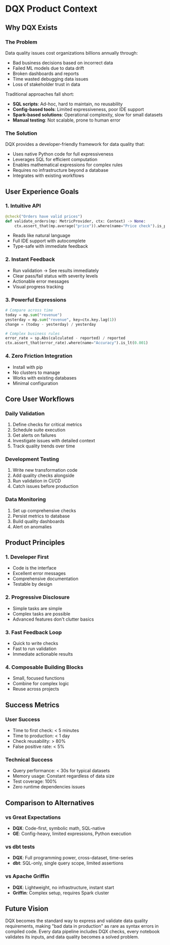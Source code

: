# DQX Product Context

## Why DQX Exists

### The Problem
Data quality issues cost organizations billions annually through:
- Bad business decisions based on incorrect data
- Failed ML models due to data drift
- Broken dashboards and reports
- Time wasted debugging data issues
- Loss of stakeholder trust in data

Traditional approaches fall short:
- **SQL scripts**: Ad-hoc, hard to maintain, no reusability
- **Config-based tools**: Limited expressiveness, poor IDE support
- **Spark-based solutions**: Operational complexity, slow for small datasets
- **Manual testing**: Not scalable, prone to human error

### The Solution
DQX provides a developer-friendly framework for data quality that:
- Uses native Python code for full expressiveness
- Leverages SQL for efficient computation
- Enables mathematical expressions for complex rules
- Requires no infrastructure beyond a database
- Integrates with existing workflows

## User Experience Goals

### 1. Intuitive API
```python
@check("Orders have valid prices")
def validate_orders(mp: MetricProvider, ctx: Context) -> None:
    ctx.assert_that(mp.average("price")).where(name="Price check").is_positive()
```
- Reads like natural language
- Full IDE support with autocomplete
- Type-safe with immediate feedback

### 2. Instant Feedback
- Run validation → See results immediately
- Clear pass/fail status with severity levels
- Actionable error messages
- Visual progress tracking

### 3. Powerful Expressions
```python
# Compare across time
today = mp.sum("revenue")
yesterday = mp.sum("revenue", key=ctx.key.lag(1))
change = (today - yesterday) / yesterday

# Complex business rules
error_rate = sp.Abs(calculated - reported) / reported
ctx.assert_that(error_rate).where(name="Accuracy").is_lt(0.001)
```

### 4. Zero Friction Integration
- Install with pip
- No clusters to manage
- Works with existing databases
- Minimal configuration

## Core User Workflows

### Daily Validation
1. Define checks for critical metrics
2. Schedule suite execution
3. Get alerts on failures
4. Investigate issues with detailed context
5. Track quality trends over time

### Development Testing
1. Write new transformation code
2. Add quality checks alongside
3. Run validation in CI/CD
4. Catch issues before production

### Data Monitoring
1. Set up comprehensive checks
2. Persist metrics to database
3. Build quality dashboards
4. Alert on anomalies

## Product Principles

### 1. Developer First
- Code is the interface
- Excellent error messages
- Comprehensive documentation
- Testable by design

### 2. Progressive Disclosure
- Simple tasks are simple
- Complex tasks are possible
- Advanced features don't clutter basics

### 3. Fast Feedback Loop
- Quick to write checks
- Fast to run validation
- Immediate actionable results

### 4. Composable Building Blocks
- Small, focused functions
- Combine for complex logic
- Reuse across projects

## Success Metrics

### User Success
- Time to first check: < 5 minutes
- Time to production: < 1 day
- Check reusability: > 80%
- False positive rate: < 5%

### Technical Success
- Query performance: < 30s for typical datasets
- Memory usage: Constant regardless of data size
- Test coverage: 100%
- Zero runtime dependencies issues

## Comparison to Alternatives

### vs Great Expectations
- **DQX**: Code-first, symbolic math, SQL-native
- **GE**: Config-heavy, limited expressions, Python execution

### vs dbt tests
- **DQX**: Full programming power, cross-dataset, time-series
- **dbt**: SQL-only, single query scope, limited assertions

### vs Apache Griffin
- **DQX**: Lightweight, no infrastructure, instant start
- **Griffin**: Complex setup, requires Spark cluster

## Future Vision
DQX becomes the standard way to express and validate data quality requirements, making "bad data in production" as rare as syntax errors in compiled code. Every data pipeline includes DQX checks, every notebook validates its inputs, and data quality becomes a solved problem.
